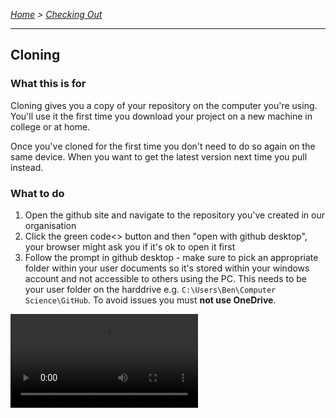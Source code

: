 *[Home](https://github.com/BHASVIC-CompSci/.github/blob/main/profile/README.md) > [Checking Out](checkingOut.md)*

---

## Cloning

### What this is for
Cloning gives you a copy of your repository on the computer you're using. You'll use it the first time you download your project on a new machine in college or at home.

Once you've cloned for the first time you don't need to do so again on the same device. When you want to get the latest version next time you pull instead.

### What to do
1. Open the github site and navigate to the repository you've created in our organisation
2. Click the green code<> button and then "open with github desktop", your browser might ask you if it's ok to open it first
3. Follow the prompt in github desktop - make sure to pick an appropriate folder within your user documents so it's stored within your windows account and not accessible to others using the PC. 
This needs to be your user folder on the harddrive e.g. `C:\Users\Ben\Computer Science\GitHub`. To avoid issues you must **not use OneDrive**.

![Cloning using the GUI](../Media/clone.mp4)
